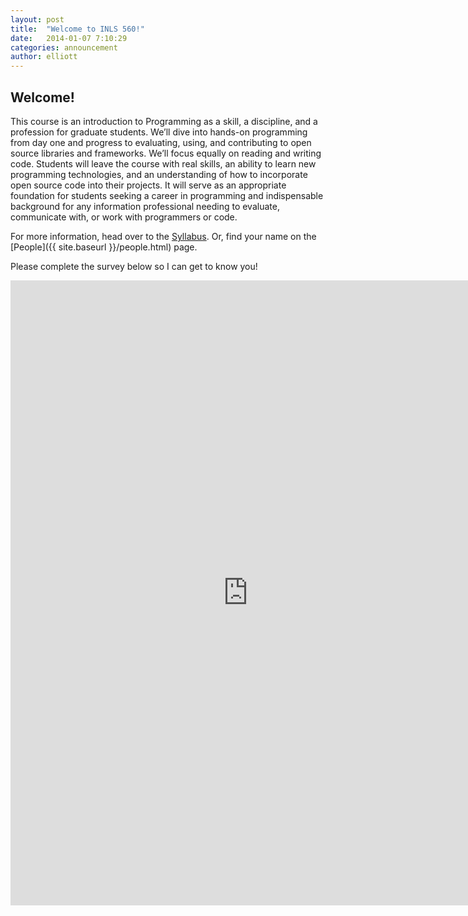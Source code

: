 ```yaml
---
layout: post
title:  "Welcome to INLS 560!"
date:   2014-01-07 7:10:29
categories: announcement
author: elliott
---
```


## Welcome!

This course is an introduction to Programming as a skill, a discipline, and a profession for graduate students.  We’ll dive into hands-on programming from day one and progress to evaluating, using, and contributing to open source libraries and frameworks.  We’ll focus equally on reading and writing code.  Students will leave the course with real skills, an ability to learn new programming technologies, and an understanding of how to incorporate open source code into their projects.  It will serve as an appropriate foundation for students seeking a career in programming and indispensable background for any information professional needing to evaluate, communicate with, or work with programmers or code.

For more information, head over to the [Syllabus]({{site.baseurl}}/syllabus.html).  Or, find your name on the [People]({{ site.baseurl }}/people.html) page.

Please complete the survey below so I can get to know you!

<iframe src="https://docs.google.com/forms/d/1dSS2ndIQpgLVnD6v_NKZQUKLEr_eRdQmi35pFPYYl90/viewform?embedded=true" width="760" height="1000" frameborder="0" marginheight="0" marginwidth="0">Loading...</iframe>
